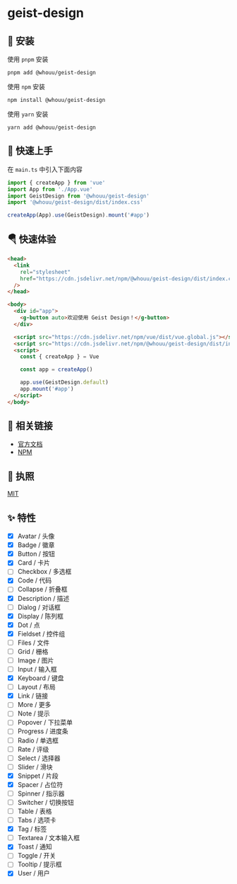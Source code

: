 # geist-design

## 🔑 安装

使用 `pnpm` 安装

```shell
pnpm add @whouu/geist-design
```

使用 `npm` 安装

```shell
npm install @whouu/geist-design
```

使用 `yarn` 安装

```shell
yarn add @whouu/geist-design
```

## 🎉 快速上手

在 `main.ts` 中引入下面内容

```ts
import { createApp } from 'vue'
import App from './App.vue'
import GeistDesign from '@whouu/geist-design'
import '@whouu/geist-design/dist/index.css'

createApp(App).use(GeistDesign).mount('#app')
```

## 🪂 快速体验

```html
<head>
  <link
    rel="stylesheet"
    href="https://cdn.jsdelivr.net/npm/@whouu/geist-design/dist/index.css"
  />
</head>

<body>
  <div id="app">
    <g-button auto>欢迎使用 Geist Design！</g-button>
  </div>

  <script src="https://cdn.jsdelivr.net/npm/vue/dist/vue.global.js"></script>
  <script src="https://cdn.jsdelivr.net/npm/@whouu/geist-design/dist/index.umd.js"></script>
  <script>
    const { createApp } = Vue

    const app = createApp()

    app.use(GeistDesign.default)
    app.mount('#app')
  </script>
</body>
```

## 🐳 相关链接

- [官方文档](https://geist-design.lovchun.com)
- [NPM](https://www.npmjs.com/package/@whouu/geist-design)

## 💬 执照

[MIT](https://github.com/PassionZale/geist-design/blob/main/LICENSE)

## ✨ 特性

- [x] Avatar / 头像
- [x] Badge / 徽章
- [x] Button / 按钮
- [x] Card / 卡片
- [ ] Checkbox / 多选框
- [x] Code / 代码
- [ ] Collapse / 折叠框
- [x] Description / 描述
- [ ] Dialog / 对话框
- [x] Display / 陈列框
- [x] Dot / 点
- [x] Fieldset / 控件组
- [ ] Files / 文件
- [ ] Grid / 栅格
- [ ] Image / 图片
- [ ] Input / 输入框
- [x] Keyboard / 键盘
- [ ] Layout / 布局
- [x] Link / 链接
- [ ] More / 更多
- [ ] Note / 提示
- [ ] Popover / 下拉菜单
- [ ] Progress / 进度条
- [ ] Radio / 单选框
- [ ] Rate / 评级
- [ ] Select / 选择器
- [ ] Slider / 滑块
- [x] Snippet / 片段
- [x] Spacer / 占位符
- [ ] Spinner / 指示器
- [ ] Switcher / 切换按钮
- [ ] Table / 表格
- [ ] Tabs / 选项卡
- [x] Tag / 标签
- [ ] Textarea / 文本输入框
- [x] Toast / 通知
- [ ] Toggle / 开关
- [ ] Tooltip / 提示框
- [x] User / 用户
